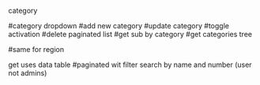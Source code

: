 category


#category dropdown
#add new category
#update category
#toggle activation
#delete
paginated list
#get sub by category
#get categories tree

#same for region

get uses data table 
#paginated wit filter search by name and number (user not admins)


